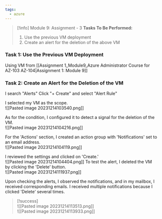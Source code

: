 ```yaml
---
tags:
  - azure
---
```

> [!info] Module 9: Assignment - 3
> **Tasks To Be Performed:** 
> 1. Use the previous VM deployment 
> 2. Create an alert for the deletion of the above VM

### Task 1: Use the Previous VM Deployment
Using VM from [[Assignment 1_Module9_Azure Administrator Course for AZ-103 AZ-104|Assignment 1: Module 9]]

### Task 2: Create an Alert for the Deletion of the VM

I search "Alerts"
Click "+ Create" and select "Alert Rule"

I selected my VM as the scope.
<br>![[Pasted image 20231214103540.png]]

As for the condition, I configured it to detect a signal for the deletion of the VM.
<br>![[Pasted image 20231214104216.png]]

For the 'Actions' section, I created an action group with 'Notifications' set to an email address.
<br>![[Pasted image 20231214104119.png]]

I reviewed the settings and clicked on 'Create.'
<br>![[Pasted image 20231214104404.png]]
To test the alert, I deleted the VM by clicking the 'Delete' button.
<br>![[Pasted image 20231214111937.png]]

Upon checking the alerts, I observed the notifications, and in my mailbox, I received corresponding emails. I received multiple notifications because I clicked 'Delete' several times.

> [!success]
> <br>![[Pasted image 20231214113513.png]]
> <br>![[Pasted image 20231214113933.png]]